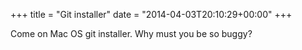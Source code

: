 +++
title = "Git installer"
date = "2014-04-03T20:10:29+00:00"
+++

Come on Mac OS git installer. Why must you be so buggy?
			